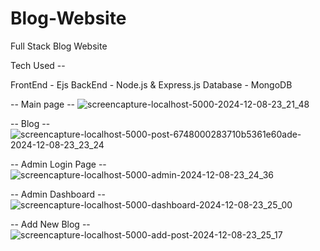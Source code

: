 # Blog-Website
Full Stack Blog Website 

Tech Used --

  FrontEnd - Ejs
  BackEnd - Node.js & Express.js
  Database - MongoDB

-- Main page --
![screencapture-localhost-5000-2024-12-08-23_21_48](https://github.com/user-attachments/assets/6fdcf5b0-c359-4d26-96f4-b919505d8fce)


-- Blog -- 
![screencapture-localhost-5000-post-6748000283710b5361e60ade-2024-12-08-23_23_24](https://github.com/user-attachments/assets/9bed20f9-7d7b-4a4e-ac57-4a2d6ae7eff4)


-- Admin Login Page --
![screencapture-localhost-5000-admin-2024-12-08-23_24_36](https://github.com/user-attachments/assets/ac684158-9fe1-4965-90bc-845952b44dfc)


-- Admin Dashboard --
![screencapture-localhost-5000-dashboard-2024-12-08-23_25_00](https://github.com/user-attachments/assets/19b8011c-2e94-459c-b3dd-c5ef06a515b7)


-- Add New Blog --
![screencapture-localhost-5000-add-post-2024-12-08-23_25_17](https://github.com/user-attachments/assets/f34244d1-2901-4af3-8be7-d4cfe8f08c89)
